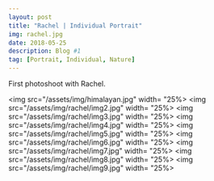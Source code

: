 ```yaml
---
layout: post
title: "Rachel | Individual Portrait"
img: rachel.jpg 
date: 2018-05-25 
description: Blog #1
tag: [Portrait, Individual, Nature]
---
```


First photoshoot with Rachel. 
  
<img src="/assets/img/himalayan.jpg" width= "25%>
<img src="/assets/img/rachel/img2.jpg" width= "25%>
<img src="/assets/img/rachel/img3.jpg" width= "25%>
<img src="/assets/img/rachel/img4.jpg" width= "25%>
<img src="/assets/img/rachel/img5.jpg" width= "25%>
<img src="/assets/img/rachel/img6.jpg" width= "25%>
<img src="/assets/img/rachel/img7.jpg" width= "25%>
<img src="/assets/img/rachel/img8.jpg" width= "25%>
<img src="/assets/img/rachel/img9.jpg" width= "25%>
